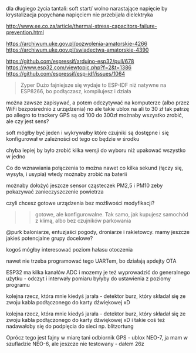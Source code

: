 dla długiego życia tantali: soft start/ wolno narastające napięcie by krystalizacja popychana napięciem nie przebijała dielektryka


http://www.ee.co.za/article/thermal-stress-capacitors-failure-prevention.html

https://archiwum.uke.gov.pl/pozwolenia-amatorskie-4266
https://archiwum.uke.gov.pl/swiadectwa-amatorskie-4390

https://github.com/espressif/arduino-esp32/pull/678
https://www.esp32.com/viewtopic.php?f=2&t=1386
https://github.com/espressif/esp-idf/issues/1064

>Zyper
Dużo fajniejsze się wydaje to ESP-IDF niż natywne na ESP8266, bo podłączasz, kompilujesz i działa

można zawsze zapisywać, a potem odczytywać na komputerze (albo przez WiFi bezpośrednio z urządzenia)
no ale takie ublox na ali to 30 zł
tak patrzę po allegro to trackery GPS są od 100 do 300zł
możnaby wszystko zrobić, ale czy jest sens?

soft mógłby być jeden i wykrywałby które czujniki są dostępne i się konfigurował w zależności od tego co będzie w środku

chyba lepiej by było zrobić kilka wersji do wyboru niż upakować wszystko w jedno

Co do wznawiania połączenia to można nawet co kilka sekund (łączy się, wysyła, i usypia)
wtedy możnaby zrobić na baterii

możnaby dołożyć jeszcze sensor cząsteczek PM2,5 i PM10 zeby pokazywać zanieczyszczenie powietrza

czyli chcesz gotowe urządzenia bez możliwości modyfikacji?
>>gotowe, ale konfigurowalne. Tak samo, jak kupujesz samochód z klimą, albo bez czujników parkowania



@purk
baloniarze, entuzjaści pogody, droniarze i rakietowcy. mamy jeszcze jakieś potencjalne grupy docelowe?

kogoś mógłby interesować poziom hałasu otoczenia

nawet nie trzeba programować tego UARTem, bo działają apdejty OTA

ESP32 ma kilka kanałów ADC i mozemy je też wyprowadzić do generalnego użytku - odczyt i interwały  pomiaru byłyby do ustawienia z poziomy programu

kolejna rzecz, która mnie kiedyś jarała - detektor burz, który składał się ze zwoju kabla podłączonego do karty dźwiękowej xD

kolejna rzecz, która mnie kiedyś jarała - detektor burz, który składał się ze zwoju kabla podłączonego do karty dźwiękowej xD
i takie coś też nadawałoby się do podpięcia do sieci np. blitzortung

Oprócz tego jest fajny w miarę tani odbiornik GPS - ublox NEO-7, ja mam w szufladzie NEO-6, ale jeszcze nie testowany - dałem 26z








